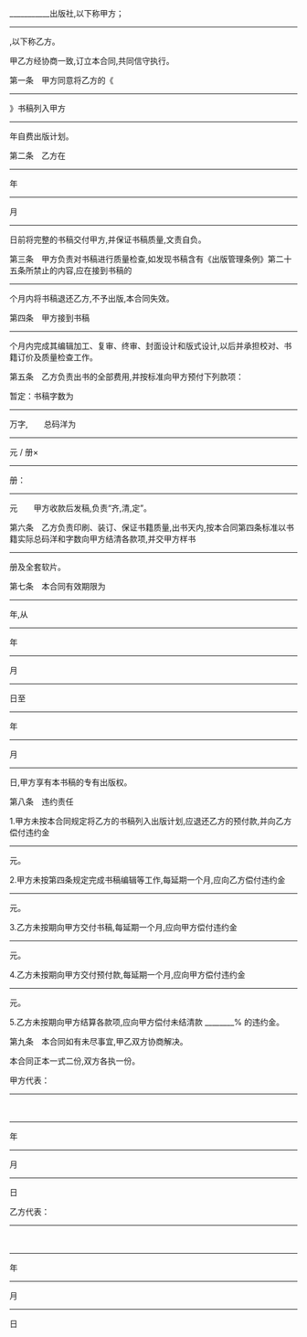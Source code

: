 
 





___________出版社,以下称甲方；　　
________________ 
,以下称乙方。　　




甲乙方经协商一致,订立本合同,共同信守执行。




第一条　甲方同意将乙方的《
________
》书稿列入甲方
________
年自费出版计划。




第二条　乙方在
________
年
________
月
________
日前将完整的书稿交付甲方,并保证书稿质量,文责自负。




第三条　甲方负责对书稿进行质量检查,如发现书稿含有《出版管理条例》第二十五条所禁止的内容,应在接到书稿的
________
个月内将书稿退还乙方,不予出版,本合同失效。




第四条　甲方接到书稿
________
个月内完成其编辑加工、复审、终审、封面设计和版式设计,以后并承担校对、书籍订价及质量检查工作。




第五条　乙方负责出书的全部费用,并按标准向甲方预付下列款项：　　




暂定：书稿字数为
____ 
万字,　　总码洋为
________
元
/
册×
________
册：
________
元　　甲方收款后发稿,负责“齐,清,定”。




第六条　乙方负责印刷、装订、保证书籍质量,出书天内,按本合同第四条标准以书籍实际总码洋和字数向甲方结清各款项,并交甲方样书
________
册及全套软片。




第七条　本合同有效期限为
________
年,从
________
年
________
月
________
日至
________
年
________
月
________
日,甲方享有本书稿的专有出版权。




第八条　违约责任　　




1.甲方未按本合同规定将乙方的书稿列入出版计划,应退还乙方的预付款,并向乙方偿付违约金
________
元。　　




2.甲方未按第四条规定完成书稿编辑等工作,每延期一个月,应向乙方偿付违约金
________
元。　　




3.乙方未按期向甲方交付书稿,每延期一个月,应向甲方偿付违约金
________
元。　　




4.乙方未按期向甲方交付预付款,每延期一个月,应向甲方偿付违约金
________
元。　　




5.乙方未按期向甲方结算各款项,应向甲方偿付未结清款
________%
的违约金。




第九条　本合同如有未尽事宜,甲乙双方协商解决。　　




本合同正本一式二份,双方各执一份。　　




甲方代表：
________________________
　　
____
年
____
月
____
日　　




乙方代表：
________________________
　　
____
年
____
月
____
日 

 


 

 
 
 
 
 
  


  
 

  


  


  
 
 
 
 

